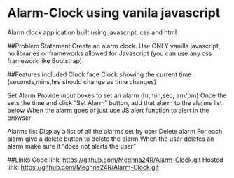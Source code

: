 # Alarm-Clock using vanila javascript
Alarm clock application built using javascript, css and html

##Problem Statement
Create an alarm clock. Use ONLY vanilla javascript, no libraries or frameworks allowed for Javascript (you can use any css framework like Bootstrap).

##Features included
Clock face
Clock showing the current time (seconds,mins,hrs should change as time changes)

Set Alarm
Provide input boxes to set an alarm (hr,min,sec, am/pm)
Once the sets the time and click “Set Alarm” button, add that alarm to the alarms list below
When the alarm goes of just use JS alert function to alert in the browser

Alarms list
Display a list of all the alarms set by user
Delete alarm
For each alarm give a delete button to delete the alarm
When the user deletes an alarm make sure it “does not alerts the user”


##Links
Code link: https://github.com/Meghna24R/Alarm-Clock.git
Hosted link: https://github.com/Meghna24R/Alarm-Clock.git
